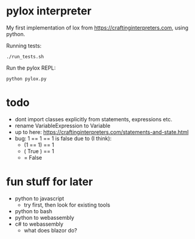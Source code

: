 # pylox interpreter

My first implementation of lox from https://craftinginterpreters.com, using python.

Running tests:

    ./run_tests.sh

Run the pylox REPL:

    python pylox.py


# todo
- dont import classes explicitly from statements, expressions etc.
- rename VariableExpression to Variable
- up to here: https://craftinginterpreters.com/statements-and-state.html
- bug: 1 == 1 == 1 is false due to (I think):
    - (1 == 1) == 1
    - ( True ) == 1
    - = False

# fun stuff for later

- python to javascript
    - try first, then look for existing tools
- python to bash
- python to webassembly
- c# to webassembly
    - what does blazor do?
